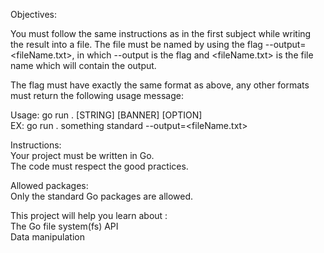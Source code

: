 Objectives:

You must follow the same instructions as in the first subject while writing the result into a file.
The file must be named by using the flag --output=<fileName.txt>, in which --output is the flag and <fileName.txt> is the file name which will contain the output.

The flag must have exactly the same format as above, any other formats must return the following usage message:  

Usage: go run . [STRING] [BANNER] [OPTION]\
EX: go run . something standard --output=<fileName.txt>


Instructions:\
Your project must be written in Go.\
The code must respect the good practices.


Allowed packages:\
Only the standard Go packages are allowed.



This project will help you learn about :\
The Go file system(fs) API\
Data manipulation
